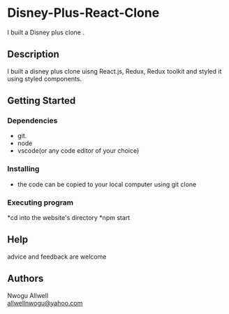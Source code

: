 # Disney-Plus-React-Clone

I built a Disney plus clone .

## Description

I built a disney plus clone uisng React.js, Redux, Redux toolkit and styled it using styled components.

## Getting Started

### Dependencies

* git.
* node
* vscode(or any code editor of your choice)

### Installing

* the code can be copied to your local computer using git clone

### Executing program

*cd into the website's directory
*npm start

## Help

advice and feedback are welcome


## Authors

Nwogu Allwell  
allwellnwogu@yahoo.com



